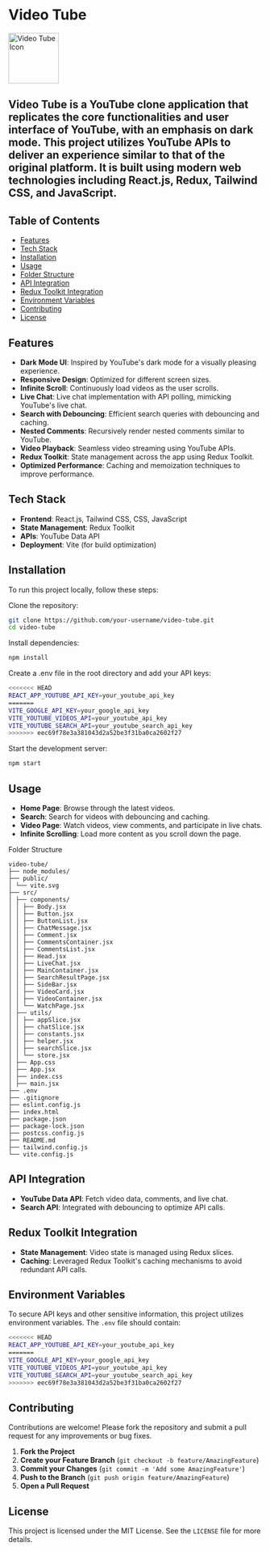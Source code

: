 # Video Tube

<img src="https://lh3.googleusercontent.com/rormhrw_yZt2v1OKZBaiFCSt8b8QU02kEKiuilfgnpGkOMQd87xm7b7SyIlGoHsL18M" alt="Video Tube Icon" width="100" height="100" />


## Video Tube is a YouTube clone application that replicates the core functionalities and user interface of YouTube, with an emphasis on dark mode. This project utilizes YouTube APIs to deliver an experience similar to that of the original platform. It is built using modern web technologies including React.js, Redux, Tailwind CSS, and JavaScript.

## Table of Contents

- [Features](#features)
- [Tech Stack](#tech-stack)
- [Installation](#installation)
- [Usage](#usage)
- [Folder Structure](#folder-structure)
- [API Integration](#api-integration)
- [Redux Toolkit Integration](#redux-toolkit-integration)
- [Environment Variables](#environment-variables)
- [Contributing](#contributing)
- [License](#license)

## Features

- **Dark Mode UI**: Inspired by YouTube's dark mode for a visually pleasing experience.
- **Responsive Design**: Optimized for different screen sizes.
- **Infinite Scroll**: Continuously load videos as the user scrolls.
- **Live Chat**: Live chat implementation with API polling, mimicking YouTube's live chat.
- **Search with Debouncing**: Efficient search queries with debouncing and caching.
- **Nested Comments**: Recursively render nested comments similar to YouTube.
- **Video Playback**: Seamless video streaming using YouTube APIs.
- **Redux Toolkit**: State management across the app using Redux Toolkit.
- **Optimized Performance**: Caching and memoization techniques to improve performance.

## Tech Stack

- **Frontend**: React.js, Tailwind CSS, CSS, JavaScript
- **State Management**: Redux Toolkit
- **APIs**: YouTube Data API
- **Deployment**: Vite (for build optimization)

## Installation

To run this project locally, follow these steps:

Clone the repository:
```bash
git clone https://github.com/your-username/video-tube.git
cd video-tube
```

Install dependencies:
```bash
npm install
```

Create a .env file in the root directory and add your API keys:
```bash
<<<<<<< HEAD
REACT_APP_YOUTUBE_API_KEY=your_youtube_api_key
=======
VITE_GOOGLE_API_KEY=your_google_api_key
VITE_YOUTUBE_VIDEOS_API=your_youtube_api_key
VITE_YOUTUBE_SEARCH_API=your_youtube_search_api_key
>>>>>>> eec69f78e3a381043d2a52be3f31ba0ca2602f27
```

Start the development server:
```bash
npm start
```

## Usage

- **Home Page**: Browse through the latest videos.
- **Search**: Search for videos with debouncing and caching.
- **Video Page**: Watch videos, view comments, and participate in live chats.
- **Infinite Scrolling**: Load more content as you scroll down the page.

Folder Structure
```plaintext
video-tube/
├── node_modules/
├── public/
│ └── vite.svg
├── src/
│ ├── components/
│ │ ├── Body.jsx
│ │ ├── Button.jsx
│ │ ├── ButtonList.jsx
│ │ ├── ChatMessage.jsx
│ │ ├── Comment.jsx
│ │ ├── CommentsContainer.jsx
│ │ ├── CommentsList.jsx
│ │ ├── Head.jsx
│ │ ├── LiveChat.jsx
│ │ ├── MainContainer.jsx
│ │ ├── SearchResultPage.jsx
│ │ ├── SideBar.jsx
│ │ ├── VideoCard.jsx
│ │ ├── VideoContainer.jsx
│ │ └── WatchPage.jsx
│ ├── utils/
│ │ ├── appSlice.jsx
│ │ ├── chatSlice.jsx
│ │ ├── constants.jsx
│ │ ├── helper.jsx
│ │ ├── searchSlice.jsx
│ │ └── store.jsx
│ ├── App.css
│ ├── App.jsx
│ ├── index.css
│ ├── main.jsx
├── .env
├── .gitignore
├── eslint.config.js
├── index.html
├── package.json
├── package-lock.json
├── postcss.config.js
├── README.md
├── tailwind.config.js
└── vite.config.js
```

## API Integration

- **YouTube Data API**: Fetch video data, comments, and live chat.
- **Search API**: Integrated with debouncing to optimize API calls.

## Redux Toolkit Integration

- **State Management**: Video state is managed using Redux slices.
- **Caching**: Leveraged Redux Toolkit's caching mechanisms to avoid redundant API calls.

## Environment Variables

To secure API keys and other sensitive information, this project utilizes environment variables. The `.env` file should contain:


```bash
<<<<<<< HEAD
REACT_APP_YOUTUBE_API_KEY=your_youtube_api_key
=======
VITE_GOOGLE_API_KEY=your_google_api_key
VITE_YOUTUBE_VIDEOS_API=your_youtube_api_key
VITE_YOUTUBE_SEARCH_API=your_youtube_search_api_key
>>>>>>> eec69f78e3a381043d2a52be3f31ba0ca2602f27
```

## Contributing

Contributions are welcome! Please fork the repository and submit a pull request for any improvements or bug fixes.

1. **Fork the Project**
2. **Create your Feature Branch** (`git checkout -b feature/AmazingFeature`)
3. **Commit your Changes** (`git commit -m 'Add some AmazingFeature'`)
4. **Push to the Branch** (`git push origin feature/AmazingFeature`)
5. **Open a Pull Request**

## License

This project is licensed under the MIT License. See the `LICENSE` file for more details.
